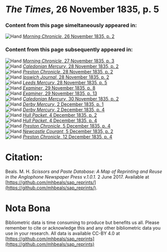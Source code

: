 # *The Times*, 26 November 1835, p. 5  
  
### Content from this page simeltaneously appeared in:  
![Hand](http://scissorsandpaste.net/wp-content/uploads/2017/06/smallhandpointer.png) [*Morning Chronicle*, 26 November 1835, p. 2](https://mhbeals.github.io/sap_html/Morning-Chronicle/Morning-Chronicle-26-November-1835-p-2)  
  
### Content from this page subsequently appeared in:  
![Hand](http://scissorsandpaste.net/wp-content/uploads/2017/06/smallhandpointer.png) [*Morning Chronicle*, 27 November 1835, p. 3](https://mhbeals.github.io/sap_html/Morning-Chronicle/Morning-Chronicle-27-November-1835-p-3)  
![Hand](http://scissorsandpaste.net/wp-content/uploads/2017/06/smallhandpointer.png) [*Caledonian Mercury*, 28 November 1835, p. 2](https://mhbeals.github.io/sap_html/Caledonian-Mercury/Caledonian-Mercury-28-November-1835-p-2)  
![Hand](http://scissorsandpaste.net/wp-content/uploads/2017/06/smallhandpointer.png) [*Preston Chronicle*, 28 November 1835, p. 2](https://mhbeals.github.io/sap_html/Preston-Chronicle/Preston-Chronicle-28-November-1835-p-2)  
![Hand](http://scissorsandpaste.net/wp-content/uploads/2017/06/smallhandpointer.png) [*Ipswich Journal*, 28 November 1835, p. 2](https://mhbeals.github.io/sap_html/Ipswich-Journal/Ipswich-Journal-28-November-1835-p-2)  
![Hand](http://scissorsandpaste.net/wp-content/uploads/2017/06/smallhandpointer.png) [*Leeds Mercury*, 28 November 1835, p. 5](https://mhbeals.github.io/sap_html/Leeds-Mercury/Leeds-Mercury-28-November-1835-p-5)  
![Hand](http://scissorsandpaste.net/wp-content/uploads/2017/06/smallhandpointer.png) [*Examiner*, 29 November 1835, p. 8](https://mhbeals.github.io/sap_html/Examiner/Examiner-29-November-1835-p-8)  
![Hand](http://scissorsandpaste.net/wp-content/uploads/2017/06/smallhandpointer.png) [*Examiner*, 29 November 1835, p. 13](https://mhbeals.github.io/sap_html/Examiner/Examiner-29-November-1835-p-13)  
![Hand](http://scissorsandpaste.net/wp-content/uploads/2017/06/smallhandpointer.png) [*Caledonian Mercury*, 30 November 1835, p. 2](https://mhbeals.github.io/sap_html/Caledonian-Mercury/Caledonian-Mercury-30-November-1835-p-2)  
![Hand](http://scissorsandpaste.net/wp-content/uploads/2017/06/smallhandpointer.png) [*Derby Mercury*, 2 December 1835, p. 1](https://mhbeals.github.io/sap_html/Derby-Mercury/Derby-Mercury-2-December-1835-p-1)  
![Hand](http://scissorsandpaste.net/wp-content/uploads/2017/06/smallhandpointer.png) [*Derby Mercury*, 2 December 1835, p. 4](https://mhbeals.github.io/sap_html/Derby-Mercury/Derby-Mercury-2-December-1835-p-4)  
![Hand](http://scissorsandpaste.net/wp-content/uploads/2017/06/smallhandpointer.png) [*Hull Packet*, 4 December 1835, p. 2](https://mhbeals.github.io/sap_html/Hull-Packet/Hull-Packet-4-December-1835-p-2)  
![Hand](http://scissorsandpaste.net/wp-content/uploads/2017/06/smallhandpointer.png) [*Hull Packet*, 4 December 1835, p. 4](https://mhbeals.github.io/sap_html/Hull-Packet/Hull-Packet-4-December-1835-p-4)  
![Hand](http://scissorsandpaste.net/wp-content/uploads/2017/06/smallhandpointer.png) [*Preston Chronicle*, 5 December 1835, p. 4](https://mhbeals.github.io/sap_html/Preston-Chronicle/Preston-Chronicle-5-December-1835-p-4)  
![Hand](http://scissorsandpaste.net/wp-content/uploads/2017/06/smallhandpointer.png) [*Newcastle Courant*, 5 December 1835, p. 2](https://mhbeals.github.io/sap_html/Newcastle-Courant/Newcastle-Courant-5-December-1835-p-2)  
![Hand](http://scissorsandpaste.net/wp-content/uploads/2017/06/smallhandpointer.png) [*Preston Chronicle*, 12 December 1835, p. 4](https://mhbeals.github.io/sap_html/Preston-Chronicle/Preston-Chronicle-12-December-1835-p-4)  


# Citation: 

Beals. M. H. *Scissors and Paste Database: A Map of Reprinting and Reuse in the Anglophone Newspaper Press v.1.0.1.* 2 June 2017. Available at [https://github.com/mhbeals/sap_reprints/](https://github.com/mhbeals/sap_reprints/). 

# Nota Bona

Bibliometric data is time consuming to produce but benefits us all. Please remember to cite or acknowledge this and any other bibliometric data you use in your research. All data is available CC-BY 4.0 at [https://github.com/mhbeals/sap_reprints](https://github.com/mhbeals/sap_reprints)
